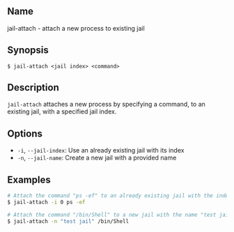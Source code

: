 ## Name

jail-attach - attach a new process to existing jail

## Synopsis

```**sh
$ jail-attach <jail index> <command>
```

## Description

`jail-attach` attaches a new process by specifying a command, to an existing jail, with a
specified jail index.

## Options

* `-i`, `--jail-index`: Use an already existing jail with its index
* `-n`, `--jail-name`: Create a new jail with a provided name

## Examples

```sh
# Attach the command "ps -ef" to an already existing jail with the index 0
$ jail-attach -i 0 ps -ef
```

```sh
# Attach the command "/bin/Shell" to a new jail with the name "test jail"
$ jail-attach -n "test jail" /bin/Shell
```
